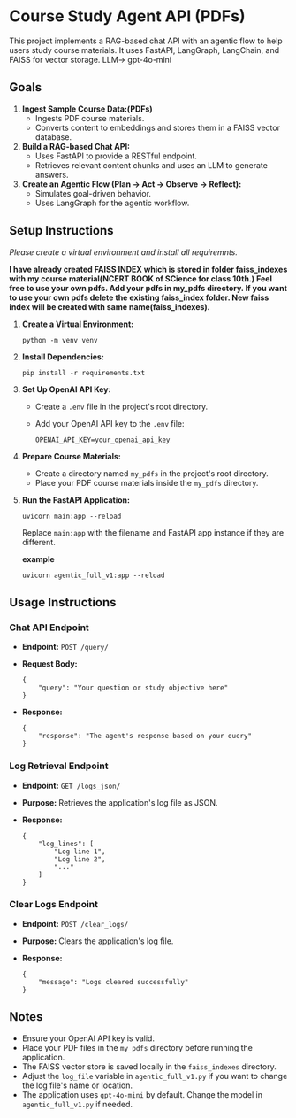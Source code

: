 # Course Study Agent API (PDFs)

This project implements a RAG-based chat API with an agentic flow to help users study course materials. It uses FastAPI, LangGraph, LangChain, and FAISS for vector storage.
LLM-> gpt-4o-mini

## Goals

1.  **Ingest Sample Course Data:(PDFs)**
    * Ingests PDF course materials.
    * Converts content to embeddings and stores them in a FAISS vector database.
2.  **Build a RAG-based Chat API:**
    * Uses FastAPI to provide a RESTful endpoint.
    * Retrieves relevant content chunks and uses an LLM to generate answers.
3.  **Create an Agentic Flow (Plan → Act → Observe → Reflect):**
    * Simulates goal-driven behavior.
    * Uses LangGraph for the agentic workflow.

## Setup Instructions

*Please create a virtual environment and install all requiremnts.*

**I have already created FAISS INDEX which is stored in folder faiss_indexes with my course material(NCERT BOOK of SCience for class 10th.)
Feel free to use your own pdfs.
Add your pdfs in my_pdfs directory.
If you want to use your own pdfs delete the existing faiss_index folder.
New faiss index will be created with same name(faiss_indexes).**


1.  **Create a Virtual Environment:**

    ```
    python -m venv venv
    
    ```

2.  **Install Dependencies:**

    ```
    pip install -r requirements.txt
    ```


3.  **Set Up OpenAI API Key:**

    * Create a `.env` file in the project's root directory.
    * Add your OpenAI API key to the `.env` file:

        ```
        OPENAI_API_KEY=your_openai_api_key
        ```

4.  **Prepare Course Materials:**

    * Create a directory named `my_pdfs` in the project's root directory.
    * Place your PDF course materials inside the `my_pdfs` directory.

4.  **Run the FastAPI Application:**

    ```
    uvicorn main:app --reload
    ```

    Replace `main:app` with the filename and FastAPI app instance if they are different.

    **example**
    ```
    uvicorn agentic_full_v1:app --reload
    ```

## Usage Instructions

### Chat API Endpoint

* **Endpoint:** `POST /query/`
* **Request Body:**

    ```
    {
        "query": "Your question or study objective here"
    }
    ```

* **Response:**

    ```
    {
        "response": "The agent's response based on your query"
    }
    ```

### Log Retrieval Endpoint

* **Endpoint:** `GET /logs_json/`
* **Purpose:** Retrieves the application's log file as JSON.


* **Response:**

    ```
    {
        "log_lines": [
            "Log line 1",
            "Log line 2",
            "..."
        ]
    }
    ```

### Clear Logs Endpoint

* **Endpoint:** `POST /clear_logs/`
* **Purpose:** Clears the application's log file.


* **Response:**

    ```
    {
        "message": "Logs cleared successfully"
    }
    ```

## Notes

* Ensure your OpenAI API key is valid.
* Place your PDF files in the `my_pdfs` directory before running the application.
* The FAISS vector store is saved locally in the `faiss_indexes` directory.
* Adjust the `log_file` variable in `agentic_full_v1.py` if you want to change the log file's name or location.
* The application uses `gpt-4o-mini` by default. Change the model in `agentic_full_v1.py` if needed.